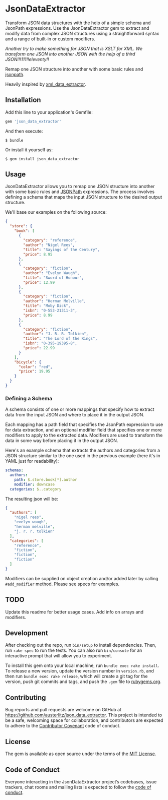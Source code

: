 # JsonDataExtractor

Transform JSON data structures with the help of a simple schema and JsonPath expressions.
Use the JsonDataExtractor gem to extract and modify data from complex JSON structures using a straightforward syntax
and a range of built-in or custom modifiers.

_Another try to make something for JSON that is XSLT for XML. 
We transform one JSON into another JSON with the help of a third JSON!!!111!!eleventy!!_

Remap one JSON structure into another with some basic rules and [jsonpath](https://github.com/joshbuddy/jsonpath).

Heavily inspired by [xml_data_extractor](https://github.com/monde-sistemas/xml_data_extractor).

## Installation

Add this line to your application's Gemfile:

```ruby
gem 'json_data_extractor'
```

And then execute:

    $ bundle

Or install it yourself as:

    $ gem install json_data_extractor

## Usage

JsonDataExtractor allows you to remap one JSON structure into another with some basic rules and [JSONPath](https://goessner.net/articles/JsonPath/) expressions. The process involves defining a schema that maps the input JSON structure to the desired output structure.

We'll base our examples on the following source:

```json
{
  "store": {
    "book": [
      {
        "category": "reference",
        "author": "Nigel Rees",
        "title": "Sayings of the Century",
        "price": 8.95
      },
      {
        "category": "fiction",
        "author": "Evelyn Waugh",
        "title": "Sword of Honour",
        "price": 12.99
      },
      {
        "category": "fiction",
        "author": "Herman Melville",
        "title": "Moby Dick",
        "isbn": "0-553-21311-3",
        "price": 8.99
      },
      {
        "category": "fiction",
        "author": "J. R. R. Tolkien",
        "title": "The Lord of the Rings",
        "isbn": "0-395-19395-8",
        "price": 22.99
      }
    ],
    "bicycle": {
      "color": "red",
      "price": 19.95
    }
  }
}
```

### Defining a Schema

A schema consists of one or more mappings that specify how to extract data from the input JSON and where to place it in the output JSON.

Each mapping has a path field that specifies the JsonPath expression to use for data extraction, and an optional modifier field that specifies one or more modifiers to apply to the extracted data. Modifiers are used to transform the data in some way before placing it in the output JSON.

Here's an example schema that extracts the authors and categories from a JSON structure similar to the one used in the previous example (here it's in YAML just for readability):

```yaml
schemas:
  authors:
    path: $.store.book[*].author
    modifier: downcase
  categories: $..category
```
The resulting json will be:
```json
{
  "authors": [
    "nigel rees",
    "evelyn waugh",
    "herman melville",
    "j. r. r. tolkien"
  ],
  "categories": [
    "reference",
    "fiction",
    "fiction",
    "fiction"
  ]
}

```

Modifiers can be supplied on object creation and/or added later by calling `#add_modifier` method.  Please see specs for examples.

## TODO

Update this readme for better usage cases. Add info on arrays and modifiers.


## Development

After checking out the repo, run `bin/setup` to install dependencies. Then, run `rake spec` to run the tests. You can also run `bin/console` for an interactive prompt that will allow you to experiment.

To install this gem onto your local machine, run `bundle exec rake install`. To release a new version, update the version number in `version.rb`, and then run `bundle exec rake release`, which will create a git tag for the version, push git commits and tags, and push the `.gem` file to [rubygems.org](https://rubygems.org).

## Contributing

Bug reports and pull requests are welcome on GitHub at https://github.com/austerlitz/json_data_extractor. This project is intended to be a safe, welcoming space for collaboration, and contributors are expected to adhere to the [Contributor Covenant](http://contributor-covenant.org) code of conduct.

## License

The gem is available as open source under the terms of the [MIT License](https://opensource.org/licenses/MIT).

## Code of Conduct

Everyone interacting in the JsonDataExtractor project’s codebases, issue trackers, chat rooms and mailing lists is expected to follow the [code of conduct](https://github.com/austerlitz/json_data_extractor/blob/master/CODE_OF_CONDUCT.md).
